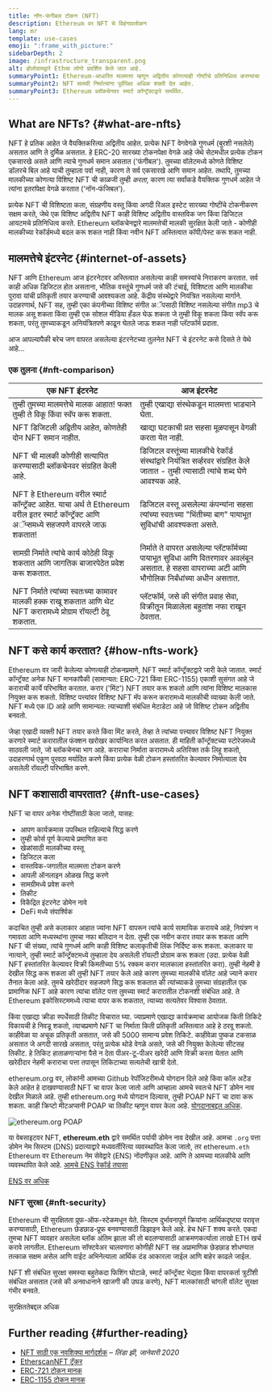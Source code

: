```yaml
---
title: नॉन-फंगीबल टोकन (NFT)
description: Ethereum वर NFT चे विहंगावलोकन
lang: mr
template: use-cases
emoji: ":frame_with_picture:"
sidebarDepth: 2
image: /infrastructure_transparent.png
alt: होलोग्रामद्वारे Ethचा लोगो प्रदर्शित केले जात आहे.
summaryPoint1: Ethereum-आधारित मालमत्ता म्हणून अद्वितीय कोणत्याही गोष्टीचे प्रतिनिधित्व करण्याचा एक मार्ग.
summaryPoint2: NFT सामग्री निर्मात्यांना पूर्वीपेक्षा अधिक शक्ती देत ​​आहेत.
summaryPoint3: Ethereum ब्लॉकचेनवर स्मार्ट कॉन्ट्रॅक्टद्वारे समर्थित.
---
```


## What are NFTs? {#what-are-nfts}

NFT हे प्रतिक आहेत जे वैयक्तिकरित्या अद्वितीय आहेत. प्रत्येक NFT वेगवेगळे गुणधर्म (बुरशी नसलेले) असतात आणि ते दुर्मिळ असतात. हे ERC-20 सारख्या टोकनपेक्षा वेगळे आहे जेथे सेटमधील प्रत्येक टोकन एकसारखे असते आणि त्याचे गुणधर्म समान असतात ('फंगीबल'). तुमच्या वॉलेटमध्ये कोणते विशिष्ट डॉलरचे बिल आहे याची तुम्हाला पर्वा नाही, कारण ते सर्व एकसारखे आणि समान आहेत. तथापि, तुमच्या मालकीच्या कोणत्या विशिष्ट NFT ची काळजी तुम्ही _करता_, कारण त्या सर्वांकडे वैयक्तिक गुणधर्म आहेत जे त्यांना इतरांपेक्षा वेगळे करतात ('नॉन-फंजिबल').

प्रत्येक NFT ची विशिष्टता कला, संग्रहणीय वस्तू किंवा अगदी रिअल इस्टेट सारख्या गोष्टींचे टोकनीकरण सक्षम करते, जेथे एक विशिष्ट अद्वितीय NFT काही विशिष्ट अद्वितीय वास्तविक जग किंवा डिजिटल आयटमचे प्रतिनिधित्व करते. Ethereum ब्लॉकचेनद्वारे मालमत्तेची मालकी सुरक्षित केली जाते - कोणीही मालकीच्या रेकॉर्डमध्ये बदल करू शकत नाही किंवा नवीन NFT अस्तित्वात कॉपी/पेस्ट करू शकत नाही.

<YouTube id="Xdkkux6OxfM" />

## मालमत्तेचे इंटरनेट {#internet-of-assets}

NFT आणि Ethereum आज इंटरनेटवर अस्तित्वात असलेल्या काही समस्यांचे निराकरण करतात. सर्व काही अधिक डिजिटल होत असताना, भौतिक वस्तूंचे गुणधर्म जसे की टंचाई, विशिष्टता आणि मालकीचा पुरावा यांची प्रतिकृती तयार करण्याची आवश्यकता आहे. केंद्रीय संस्थेद्वारे नियंत्रित नसलेल्या मार्गाने. उदाहरणार्थ, NFT सह, तुम्ही एका कंपनीच्या विशिष्ट संगीत अॅपसाठी विशिष्ट नसलेल्या संगीत mp3 चे मालक असू शकता किंवा तुम्ही एक सोशल मीडिया हँडल घेऊ शकता जे तुम्ही विकू शकता किंवा स्वॅप करू शकता, परंतु तुमच्याकडून अनियंत्रितपणे काढून घेतले जाऊ शकत नाही प्लॅटफॉर्म प्रदाता.

आज आपल्यापैकी बरेच जण वापरत असलेल्या इंटरनेटच्या तुलनेत NFT चे इंटरनेट कसे दिसते ते येथे आहे...

### एक तुलना {#nft-comparison}

| एक NFT इंटरनेट                                                                                                                            | आज इंटरनेट                                                                                                                                       |
| ----------------------------------------------------------------------------------------------------------------------------------------- | ------------------------------------------------------------------------------------------------------------------------------------------------ |
| तुम्ही तुमच्या मालमत्तेचे मालक आहात! फक्त तुम्ही ते विकू किंवा स्वॅप करू शकता.                                                            | तुम्ही एखाद्या संस्थेकडून मालमत्ता भाड्याने घेता.                                                                                                |
| NFT डिजिटली अद्वितीय आहेत, कोणतेही दोन NFT समान नाहीत.                                                                                    | खाद्या घटकाची प्रत सहसा मूळपासून वेगळी करता येत नाही.                                                                                            |
| NFT ची मालकी कोणीही सत्यापित करण्यासाठी ब्लॉकचेनवर संग्रहित केली आहे.                                                                     | डिजिटल वस्तूंच्या मालकीचे रेकॉर्ड संस्थांद्वारे नियंत्रित सर्व्हरवर संग्रहित केले जातात - तुम्ही त्यासाठी त्यांचे शब्द घेणे आवश्यक आहे.          |
| NFT हे Ethereum वरील स्मार्ट कॉन्ट्रॅक्ट आहेत. याचा अर्थ ते Ethereum वरील इतर स्मार्ट कॉन्ट्रॅक्ट आणि अॅप्समध्ये सहजपणे वापरले जाऊ शकतात! | डिजिटल वस्तू असलेल्या कंपन्यांना सहसा त्यांच्या स्वतःच्या "भिंतीच्या बाग" पायाभूत सुविधांची आवश्यकता असते.                                       |
| सामग्री निर्माते त्यांचे कार्य कोठेही विकू शकतात आणि जागतिक बाजारपेठेत प्रवेश करू शकतात.                                                  | निर्माते ते वापरत असलेल्या प्लॅटफॉर्मच्या पायाभूत सुविधा आणि वितरणावर अवलंबून असतात. हे सहसा वापराच्या अटी आणि भौगोलिक निर्बंधांच्या अधीन असतात. |
| NFT निर्माते त्यांच्या स्वतःच्या कामावर मालकी हक्क राखू शकतात आणि थेट NFT करारामध्ये प्रोग्राम रॉयल्टी ठेवू शकतात.                        | प्लॅटफॉर्म, जसे की संगीत प्रवाह सेवा, विक्रीतून मिळालेला बहुतांश नफा राखून ठेवतात.                                                               |

## NFT कसे कार्य करतात? {#how-nfts-work}

Ethereum वर जारी केलेल्या कोणत्याही टोकनप्रमाणे, NFT स्मार्ट कॉन्ट्रॅक्टद्वारे जारी केले जातात. स्मार्ट कॉन्ट्रॅक्ट अनेक NFT मानकांपैकी (सामान्यत: ERC-721 किंवा ERC-1155) एकाशी सुसंगत आहे जे कराराची कार्ये परिभाषित करतात. करार ('मिंट') NFT तयार करू शकतो आणि त्यांना विशिष्ट मालकास नियुक्त करू शकतो. विशिष्ट पत्त्यांवर विशिष्ट NFT मॅप करून करारामध्ये मालकीची व्याख्या केली जाते. NFT मध्ये एक ID आहे आणि सामान्यत: त्याच्याशी संबंधित मेटाडेटा आहे जो विशिष्ट टोकन अद्वितीय बनवतो.

जेव्हा एखादी व्यक्ती NFT तयार करते किंवा मिंट करते, तेव्हा ते त्यांच्या पत्त्यावर विशिष्ट NFT नियुक्त करणारे स्मार्ट करारातील फंक्शन खरोखर कार्यान्वित करत असतात. ही माहिती कॉन्ट्रॅक्टच्या स्टोरेजमध्ये साठवली जाते, जो ब्लॉकचेनचा भाग आहे. कराराचा निर्माता करारामध्ये अतिरिक्त तर्क लिहू शकतो, उदाहरणार्थ एकूण पुरवठा मर्यादित करणे किंवा प्रत्येक वेळी टोकन हस्तांतरित केल्यावर निर्मात्याला देय असलेली रॉयल्टी परिभाषित करणे.

## NFT कशासाठी वापरतात? {#nft-use-cases}

NFT चा वापर अनेक गोष्टींसाठी केला जातो, यासह:

- आपण कार्यक्रमास उपस्थित राहिल्याचे सिद्ध करणे
- तुम्ही कोर्स पूर्ण केल्याचे प्रमाणित करा
- खेळांसाठी मालकीच्या वस्तू
- डिजिटल कला
- वास्तविक-जगातील मालमत्ता टोकन करणे
- आपली ऑनलाइन ओळख सिद्ध करणे
- सामग्रीमध्ये प्रवेश करणे
- तिकीट
- विकेंद्रित इंटरनेट डोमेन नावे
- DeFi मध्ये संपार्श्विक

कदाचित तुम्ही असे कलाकार आहात ज्यांना NFT वापरून त्यांचे कार्य सामायिक करायचे आहे, नियंत्रण न गमावता आणि मध्यस्थांना तुमचा नफा बलिदान न देता. तुम्ही एक नवीन करार तयार करू शकता आणि NFT ची संख्या, त्यांचे गुणधर्म आणि काही विशिष्ट कलाकृतीची लिंक निर्दिष्ट करू शकता. कलाकार या नात्याने, तुम्ही स्मार्ट कॉन्ट्रॅक्टमध्ये तुम्हाला देय असलेली रॉयल्टी प्रोग्राम करू शकता (उदा. प्रत्येक वेळी NFT हस्तांतरित केल्यावर विक्री किमतीच्या 5% रक्कम करार मालकाला हस्तांतरित करा). तुम्ही नेहमी हे देखील सिद्ध करू शकता की तुम्ही NFT तयार केले आहे कारण तुमच्या मालकीचे वॉलेट आहे ज्याने करार तैनात केला आहे. तुमचे खरेदीदार सहजपणे सिद्ध करू शकतात की त्यांच्याकडे तुमच्या संग्रहातील एक प्रामाणिक NFT आहे कारण त्यांचा वॉलेट पत्ता तुमच्या स्मार्ट करारातील टोकनशी संबंधित आहे. ते Ethereum इकोसिस्टममध्ये त्याचा वापर करू शकतात, त्याच्या सत्यतेवर विश्वास ठेवतात.

किंवा एखाद्या क्रीडा स्पर्धेसाठी तिकीट विचारात घ्या. ज्याप्रमाणे एखाद्या कार्यक्रमाचा आयोजक किती तिकिटे विकायची हे निवडू शकतो, त्याचप्रमाणे NFT चा निर्माता किती प्रतिकृती अस्तित्वात आहे हे ठरवू शकतो. काहीवेळा या अचूक प्रतिकृती असतात, जसे की 5000 सामान्य प्रवेश तिकिटे. काहीवेळा पुष्कळ टकसाळ असतात जे अगदी सारखे असतात, परंतु प्रत्येक थोडे वेगळे असते, जसे की नियुक्त केलेल्या सीटसह तिकीट. हे तिकिट हाताळणाऱ्यांना पैसे न देता पीअर-टू-पीअर खरेदी आणि विक्री करता येतात आणि खरेदीदार नेहमी कराराचा पत्ता तपासून तिकिटाच्या सत्यतेची खात्री देतो.

ethereum.org वर, लोकांनी आमच्या Github रेपॉजिटरीमध्ये योगदान दिले आहे किंवा कॉल अटेंड केले आहेत हे दाखवण्यासाठी NFT चा वापर केला जातो आणि आम्हाला आमचे स्वतःचे NFT डोमेन नाव देखील मिळाले आहे. तुम्ही ethereum.org मध्ये योगदान दिल्यास, तुम्ही POAP NFT चा दावा करू शकता. काही क्रिप्टो मीटअप्सनी POAP चा तिकीट म्हणून वापर केला आहे. [योगदानाबद्दल अधिक](/contributing/#poap).

![ethereum.org POAP](./poap.png)

या वेबसाइटवर NFT, **ethereum.eth** द्वारे समर्थित पर्यायी डोमेन नाव देखील आहे. आमचा `.org` पत्ता डोमेन नेम सिस्टम (DNS) प्रदात्याद्वारे मध्यवर्तीरित्या व्यवस्थापित केला जातो, तर ethereum`.eth` Ethereum वर Ethereum नेम सेवेद्वारे (ENS) नोंदणीकृत आहे. आणि ते आमच्या मालकीचे आणि व्यवस्थापित केले आहे. [आमचे ENS रेकॉर्ड तपासा](https://app.ens.domains/name/ethereum.eth)

[ENS वर अधिक](https://app.ens.domains)

<Divider />

### NFT सुरक्षा {#nft-security}

Ethereum ची सुरक्षितता प्रूफ-ऑफ-स्टेकमधून येते. सिस्टम दुर्भावनापूर्ण क्रियांना आर्थिकदृष्ट्या परावृत्त करण्यासाठी, Ethereum छेडछाड-प्रूफ बनवण्यासाठी डिझाइन केले आहे. हेच NFT शक्य करते. एकदा तुमचा NFT व्यवहार असलेला ब्लॉक अंतिम झाला की तो बदलण्यासाठी आक्रमणकर्त्याला लाखो ETH खर्च करावे लागतील. Ethereum सॉफ्टवेअर चालवणारा कोणीही NFT सह अप्रामाणिक छेडछाड शोधण्यात तत्काळ सक्षम असेल आणि वाईट अभिनेत्याला आर्थिक दंड आकारला जाईल आणि बाहेर काढले जाईल.

NFT शी संबंधित सुरक्षा समस्या बहुतेकदा फिशिंग घोटाळे, स्मार्ट कॉन्ट्रॅक्ट भेद्यता किंवा वापरकर्ता त्रुटींशी संबंधित असतात (जसे की अनवधानाने खाजगी की उघड करणे), NFT मालकांसाठी चांगली वॉलेट सुरक्षा गंभीर बनवते.

<ButtonLink to="/security/">
  सुरक्षिततेबद्दल अधिक
</ButtonLink>

## Further reading {#further-reading}

- [NFT साठी एक नवशिक्या मार्गदर्शक](https://linda.mirror.xyz/df649d61efb92c910464a4e74ae213c4cab150b9cbcc4b7fb6090fc77881a95d) – _लिंडा झी, जानेवारी 2020_
- [EtherscanNFT ट्रॅकर](https://etherscan.io/nft-top-contracts)
- [ERC-721 टोकन मानक](/developers/docs/standards/tokens/erc-721/)
- [ERC-1155 टोकन मानक](/developers/docs/standards/tokens/erc-1155/)

<Divider />

<QuizWidget quizKey="nfts" />
